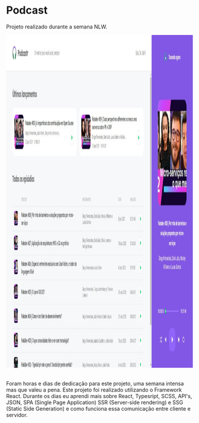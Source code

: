 # Podcast

 Projeto realizado durante a semana NLW. 

<p align="center">
  <img src = "https://github.com/lucasdevitto/Podcast/blob/main/WhatsApp%20Image%202021-04-24%20at%2020.34.07.jpeg" weigth="1080" height="900">
  &nbsp;&nbsp;&nbsp;&nbsp;&nbsp;
</p>


Foram horas e dias de dedicação para este projeto, uma semana intensa mas que valeu a pena. Este projeto foi realizado utilizando o Framework React. 
Durante os dias eu aprendi mais sobre React, Typesript, SCSS, API's, JSON, SPA (Single Page Application) SSR (Server-side rendering) e SSG (Static Side Generation) e como funciona essa comunicação entre cliente e servidor. 
